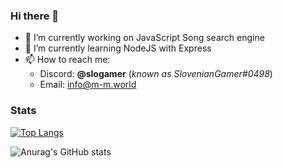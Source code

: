 ### Hi there 👋

- 🔭 I’m currently working on JavaScript Song search engine
- 🌱 I’m currently learning NodeJS with Express
- 📫 How to reach me: 
   - Discord: <b>@slogamer</b> (*known as SlovenianGamer#0498*)
   - Email: info@m-m.world
 
### Stats

[![Top Langs](https://github-readme-stats.vercel.app/api/top-langs/?username=marko-medvesek&layout=compact)](https://github.com/anuraghazra/github-readme-stats)

![Anurag's GitHub stats](https://github-readme-stats.vercel.app/api?username=marko-medvesek&show_icons=true&theme=radical&hide=prs,contribs)
